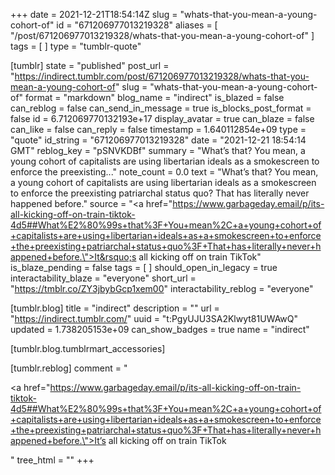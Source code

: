+++
date = 2021-12-21T18:54:14Z
slug = "whats-that-you-mean-a-young-cohort-of"
id = "671206977013219328"
aliases = [ "/post/671206977013219328/whats-that-you-mean-a-young-cohort-of" ]
tags = [ ]
type = "tumblr-quote"

[tumblr]
state = "published"
post_url = "https://indirect.tumblr.com/post/671206977013219328/whats-that-you-mean-a-young-cohort-of"
slug = "whats-that-you-mean-a-young-cohort-of"
format = "markdown"
blog_name = "indirect"
is_blazed = false
can_reblog = false
can_send_in_message = true
is_blocks_post_format = false
id = 6.712069770132193e+17
display_avatar = true
can_blaze = false
can_like = false
can_reply = false
timestamp = 1.640112854e+09
type = "quote"
id_string = "671206977013219328"
date = "2021-12-21 18:54:14 GMT"
reblog_key = "pSNVKDBf"
summary = "What’s that? You mean, a young cohort of capitalists are using libertarian ideals as a smokescreen to enforce the preexisting..."
note_count = 0.0
text = "What’s that? You mean, a young cohort of capitalists are using libertarian ideals as a smokescreen to enforce the preexisting patriarchal status quo? That has literally never happened before."
source = "<a href=\"https://www.garbageday.email/p/its-all-kicking-off-on-train-tiktok-4d5##What%E2%80%99s+that%3F+You+mean%2C+a+young+cohort+of+capitalists+are+using+libertarian+ideals+as+a+smokescreen+to+enforce+the+preexisting+patriarchal+status+quo%3F+That+has+literally+never+happened+before.\">It&rsquo;s all kicking off on train TikTok</a>"
is_blaze_pending = false
tags = [ ]
should_open_in_legacy = true
interactability_blaze = "everyone"
short_url = "https://tmblr.co/ZY3jbybGcp1xem00"
interactability_reblog = "everyone"

[tumblr.blog]
title = "indirect"
description = ""
url = "https://indirect.tumblr.com/"
uuid = "t:PgyUJU3SA2Klwyt81UWAwQ"
updated = 1.738205153e+09
can_show_badges = true
name = "indirect"

[tumblr.blog.tumblrmart_accessories]

[tumblr.reblog]
comment = "<p><a href=\"https://www.garbageday.email/p/its-all-kicking-off-on-train-tiktok-4d5##What%E2%80%99s+that%3F+You+mean%2C+a+young+cohort+of+capitalists+are+using+libertarian+ideals+as+a+smokescreen+to+enforce+the+preexisting+patriarchal+status+quo%3F+That+has+literally+never+happened+before.\">It’s all kicking off on train TikTok</a></p>"
tree_html = ""
+++
